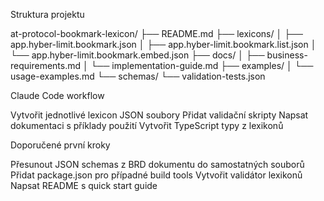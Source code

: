  Struktura projektu

 at-protocol-bookmark-lexicon/
├── README.md
├── lexicons/
│   ├── app.hyber-limit.bookmark.json
│   ├── app.hyber-limit.bookmark.list.json
│   └── app.hyber-limit.bookmark.embed.json
├── docs/
│   ├── business-requirements.md
│   └── implementation-guide.md
├── examples/
│   └── usage-examples.md
└── schemas/
    └── validation-tests.json


Claude Code workflow

Vytvořit jednotlivé lexicon JSON soubory
Přidat validační skripty
Napsat dokumentaci s příklady použití
Vytvořit TypeScript typy z lexikonů

Doporučené první kroky

Přesunout JSON schemas z BRD dokumentu do samostatných souborů
Přidat package.json pro případné build tools
Vytvořit validátor lexikonů
Napsat README s quick start guide